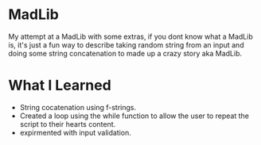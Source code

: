 # MadLib

My attempt at a MadLib with some extras, if you dont know what a MadLib is, it's just a fun way to describe taking random string from an input and doing some string concatenation to made up a crazy story aka MadLib.

# What I Learned

* String cocatenation using f-strings.
* Created a loop using the while function to allow the user to repeat the script to their hearts content.
* expirmented with input validation.

